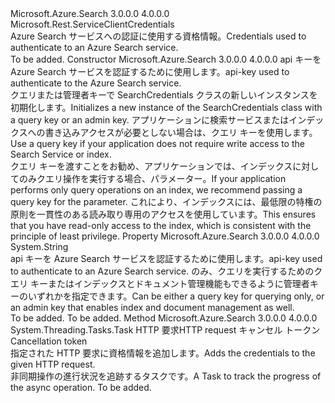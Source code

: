 <Type Name="SearchCredentials" FullName="Microsoft.Azure.Search.SearchCredentials">
  <TypeSignature Language="C#" Value="public class SearchCredentials : Microsoft.Rest.ServiceClientCredentials" />
  <TypeSignature Language="ILAsm" Value=".class public auto ansi beforefieldinit SearchCredentials extends Microsoft.Rest.ServiceClientCredentials" />
  <TypeSignature Language="DocId" Value="T:Microsoft.Azure.Search.SearchCredentials" />
  <TypeSignature Language="VB.NET" Value="Public Class SearchCredentials&#xA;Inherits ServiceClientCredentials" />
  <TypeSignature Language="F#" Value="type SearchCredentials = class&#xA;    inherit ServiceClientCredentials" />
  <AssemblyInfo>
    <AssemblyName>Microsoft.Azure.Search</AssemblyName>
    <AssemblyVersion>3.0.0.0</AssemblyVersion>
    <AssemblyVersion>4.0.0.0</AssemblyVersion>
  </AssemblyInfo>
  <Base>
    <BaseTypeName>Microsoft.Rest.ServiceClientCredentials</BaseTypeName>
  </Base>
  <Interfaces />
  <Docs>
    <summary>
            <span data-ttu-id="81c0e-101">Azure Search サービスへの認証に使用する資格情報。</span><span class="sxs-lookup"><span data-stu-id="81c0e-101">Credentials used to authenticate to an Azure Search service.</span></span>
            <see href="https://docs.microsoft.com/rest/api/searchservice/" /></summary>
    <remarks>To be added.</remarks>
  </Docs>
  <Members>
    <Member MemberName=".ctor">
      <MemberSignature Language="C#" Value="public SearchCredentials (string apiKey);" />
      <MemberSignature Language="ILAsm" Value=".method public hidebysig specialname rtspecialname instance void .ctor(string apiKey) cil managed" />
      <MemberSignature Language="DocId" Value="M:Microsoft.Azure.Search.SearchCredentials.#ctor(System.String)" />
      <MemberSignature Language="VB.NET" Value="Public Sub New (apiKey As String)" />
      <MemberSignature Language="F#" Value="new Microsoft.Azure.Search.SearchCredentials : string -&gt; Microsoft.Azure.Search.SearchCredentials" Usage="new Microsoft.Azure.Search.SearchCredentials apiKey" />
      <MemberType>Constructor</MemberType>
      <AssemblyInfo>
        <AssemblyName>Microsoft.Azure.Search</AssemblyName>
        <AssemblyVersion>3.0.0.0</AssemblyVersion>
        <AssemblyVersion>4.0.0.0</AssemblyVersion>
      </AssemblyInfo>
      <Parameters>
        <Parameter Name="apiKey" Type="System.String" />
      </Parameters>
      <Docs>
        <param name="apiKey"><span data-ttu-id="81c0e-102">api キーを Azure Search サービスを認証するために使用します。</span><span class="sxs-lookup"><span data-stu-id="81c0e-102">api-key used to authenticate to the Azure Search service.</span></span></param>
        <summary>
            <span data-ttu-id="81c0e-103">クエリまたは管理者キーで SearchCredentials クラスの新しいインスタンスを初期化します。</span><span class="sxs-lookup"><span data-stu-id="81c0e-103">Initializes a new instance of the SearchCredentials class with a query key or an admin key.</span></span> <span data-ttu-id="81c0e-104">アプリケーションに検索サービスまたはインデックスへの書き込みアクセスが必要としない場合は、クエリ キーを使用します。</span><span class="sxs-lookup"><span data-stu-id="81c0e-104">Use a query key if your application does not require write access to the Search Service or index.</span></span>
            </summary>
        <remarks>
            <span data-ttu-id="81c0e-105">クエリ キーを渡すことをお勧め、アプリケーションでは、インデックスに対してのみクエリ操作を実行する場合、<paramref name="apiKey" />パラメーター。</span><span class="sxs-lookup"><span data-stu-id="81c0e-105">If your application performs only query operations on an index, we recommend passing a query key for the <paramref name="apiKey" /> parameter.</span></span> <span data-ttu-id="81c0e-106">これにより、インデックスには、最低限の特権の原則を一貫性のある読み取り専用のアクセスを使用しています。</span><span class="sxs-lookup"><span data-stu-id="81c0e-106">This ensures that you have read-only access to the index, which is consistent with the principle of least privilege.</span></span>
            </remarks>
      </Docs>
    </Member>
    <Member MemberName="ApiKey">
      <MemberSignature Language="C#" Value="public string ApiKey { get; }" />
      <MemberSignature Language="ILAsm" Value=".property instance string ApiKey" />
      <MemberSignature Language="DocId" Value="P:Microsoft.Azure.Search.SearchCredentials.ApiKey" />
      <MemberSignature Language="VB.NET" Value="Public ReadOnly Property ApiKey As String" />
      <MemberSignature Language="F#" Value="member this.ApiKey : string" Usage="Microsoft.Azure.Search.SearchCredentials.ApiKey" />
      <MemberType>Property</MemberType>
      <AssemblyInfo>
        <AssemblyName>Microsoft.Azure.Search</AssemblyName>
        <AssemblyVersion>3.0.0.0</AssemblyVersion>
        <AssemblyVersion>4.0.0.0</AssemblyVersion>
      </AssemblyInfo>
      <ReturnValue>
        <ReturnType>System.String</ReturnType>
      </ReturnValue>
      <Docs>
        <summary>
            <span data-ttu-id="81c0e-107">api キーを Azure Search サービスを認証するために使用します。</span><span class="sxs-lookup"><span data-stu-id="81c0e-107">api-key used to authenticate to an Azure Search service.</span></span> <span data-ttu-id="81c0e-108">のみ、クエリを実行するためのクエリ キーまたはインデックスとドキュメント管理機能もできるように管理者キーのいずれかを指定できます。</span><span class="sxs-lookup"><span data-stu-id="81c0e-108">Can be either a query key for querying only, or an admin key that enables index and document management as well.</span></span>
            </summary>
        <value>To be added.</value>
        <remarks>To be added.</remarks>
      </Docs>
    </Member>
    <Member MemberName="ProcessHttpRequestAsync">
      <MemberSignature Language="C#" Value="public override System.Threading.Tasks.Task ProcessHttpRequestAsync (System.Net.Http.HttpRequestMessage request, System.Threading.CancellationToken cancellationToken);" />
      <MemberSignature Language="ILAsm" Value=".method public hidebysig virtual instance class System.Threading.Tasks.Task ProcessHttpRequestAsync(class System.Net.Http.HttpRequestMessage request, valuetype System.Threading.CancellationToken cancellationToken) cil managed" />
      <MemberSignature Language="DocId" Value="M:Microsoft.Azure.Search.SearchCredentials.ProcessHttpRequestAsync(System.Net.Http.HttpRequestMessage,System.Threading.CancellationToken)" />
      <MemberSignature Language="F#" Value="override this.ProcessHttpRequestAsync : System.Net.Http.HttpRequestMessage * System.Threading.CancellationToken -&gt; System.Threading.Tasks.Task" Usage="searchCredentials.ProcessHttpRequestAsync (request, cancellationToken)" />
      <MemberType>Method</MemberType>
      <AssemblyInfo>
        <AssemblyName>Microsoft.Azure.Search</AssemblyName>
        <AssemblyVersion>3.0.0.0</AssemblyVersion>
        <AssemblyVersion>4.0.0.0</AssemblyVersion>
      </AssemblyInfo>
      <ReturnValue>
        <ReturnType>System.Threading.Tasks.Task</ReturnType>
      </ReturnValue>
      <Parameters>
        <Parameter Name="request" Type="System.Net.Http.HttpRequestMessage" />
        <Parameter Name="cancellationToken" Type="System.Threading.CancellationToken" />
      </Parameters>
      <Docs>
        <param name="request"><span data-ttu-id="81c0e-109">HTTP 要求</span><span class="sxs-lookup"><span data-stu-id="81c0e-109">HTTP request</span></span></param>
        <param name="cancellationToken"><span data-ttu-id="81c0e-110">キャンセル トークン</span><span class="sxs-lookup"><span data-stu-id="81c0e-110">Cancellation token</span></span></param>
        <summary>
            <span data-ttu-id="81c0e-111">指定された HTTP 要求に資格情報を追加します。</span><span class="sxs-lookup"><span data-stu-id="81c0e-111">Adds the credentials to the given HTTP request.</span></span>
            </summary>
        <returns><span data-ttu-id="81c0e-112">非同期操作の進行状況を追跡するタスクです。</span><span class="sxs-lookup"><span data-stu-id="81c0e-112">A Task to track the progress of the async operation.</span></span></returns>
        <remarks>To be added.</remarks>
      </Docs>
    </Member>
  </Members>
</Type>